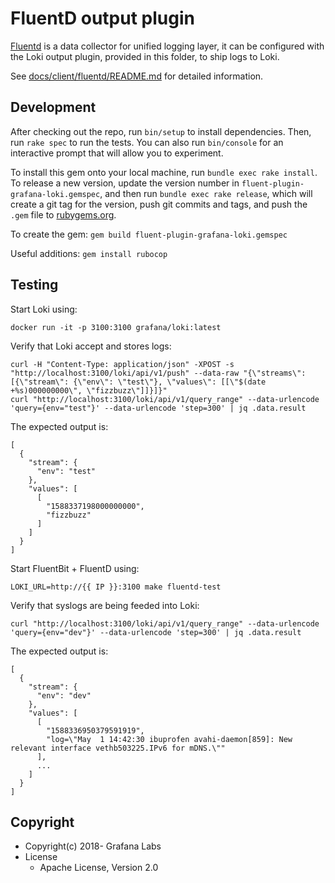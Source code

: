 # FluentD output plugin

[Fluentd](https://fluentd.org/) is a data collector for unified logging layer, it can be configured with the Loki output plugin, provided in this folder, to ship logs to Loki.

See [docs/client/fluentd/README.md](../../docs/clients/fluentd/README.md) for detailed information.

## Development

After checking out the repo, run `bin/setup` to install dependencies. Then, run `rake spec` to run the tests. You can also run `bin/console` for an interactive prompt that will allow you to experiment.

To install this gem onto your local machine, run `bundle exec rake install`. To release a new version, update the version number in `fluent-plugin-grafana-loki.gemspec`, and then run `bundle exec rake release`, which will create a git tag for the version, push git commits and tags, and push the `.gem` file to [rubygems.org](https://rubygems.org).

To create the gem: `gem build fluent-plugin-grafana-loki.gemspec`

Useful additions:
  `gem install rubocop`

## Testing

Start Loki using:
```
docker run -it -p 3100:3100 grafana/loki:latest
```

Verify that Loki accept and stores logs:
```
curl -H "Content-Type: application/json" -XPOST -s "http://localhost:3100/loki/api/v1/push" --data-raw "{\"streams\": [{\"stream\": {\"env\": \"test\"}, \"values\": [[\"$(date +%s)000000000\", \"fizzbuzz\"]]}]}"
curl "http://localhost:3100/loki/api/v1/query_range" --data-urlencode 'query={env="test"}' --data-urlencode 'step=300' | jq .data.result
```
The expected output is:
```
[
  {
    "stream": {
      "env": "test"
    },
    "values": [
      [
        "1588337198000000000",
        "fizzbuzz"
      ]
    ]
  }
]
```

Start FluentBit + FluentD using:
```
LOKI_URL=http://{{ IP }}:3100 make fluentd-test
```

Verify that syslogs are being feeded into Loki:
```
curl "http://localhost:3100/loki/api/v1/query_range" --data-urlencode 'query={env="dev"}' --data-urlencode 'step=300' | jq .data.result
```
The expected output is:
```
[
  {
    "stream": {
      "env": "dev"
    },
    "values": [
      [
        "1588336950379591919",
        "log=\"May  1 14:42:30 ibuprofen avahi-daemon[859]: New relevant interface vethb503225.IPv6 for mDNS.\""
      ],
      ...
    ]
  }
]
```

## Copyright

* Copyright(c) 2018- Grafana Labs
* License
  * Apache License, Version 2.0
